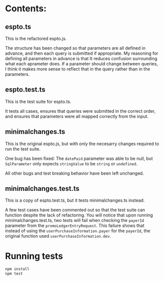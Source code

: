# Contents:

## espto.ts

This is the refactored espto.js.

The structure has been changed so that parameters are all defined in advance, and then each query is submitted if appropriate.
My reasoning for defining all parameters in advance is that It reduces confusion surrounding what each aprameter does.
If a parameter should change between queries, I think it makes more sense to reflect that in the query rather than in the parameters.

## espto.test.ts

This is the test suite for espto.ts.

It tests all cases, ensures that queries were submitted in the correct order, and ensures that parameters were all mapped correctly from the input.

## minimalchanges.ts

This is the original espto.js, but with only the necesarry changes required to run the test suite.

One bug has been fixed: The `datePaid` parameter was able to be null, but `SqlParameter` only expects `stringValue` to be `string` or `undefined`.

All other bugs and test breaking behavior have been left unchanged.

## minimalchanges.test.ts

This is a copy of espto.test.ts, but it tests minimalchanges.ts instead.

A few test cases have been commented out so that the test suite can function despite the lack of refactoring.
You will notice that upon running minimalchanges.test.ts, two tests will fail when checking the `payerId` parameter from the `promoLedgerEntryRequest`.
This failure shows that instead of using the `userPurchaseInformation.payer` for the `payerId`, the original function used `userPurchaseInformation.dev`.

# Running tests

```bash
npm install
npm test
```
